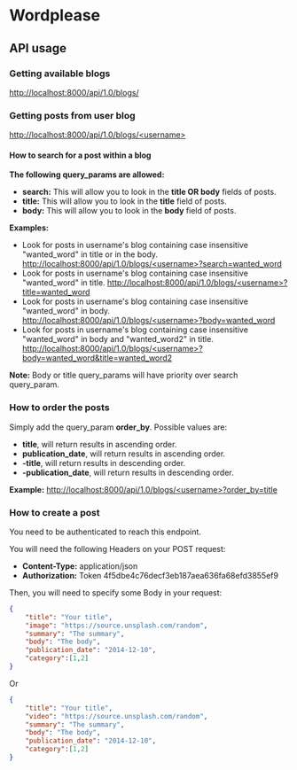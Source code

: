 # Wordplease

## API usage

### Getting available blogs

[http://localhost:8000/api/1.0/blogs/](http://localhost:8000/api/1.0/blogs/ "All Blogs")

### Getting posts from user blog

[http://localhost:8000/api/1.0/blogs/\<username\>](http://localhost:8000/api/1.0/blogs/luis "User Blog")

#### How to search for a post within a blog

**The following query_params are allowed:**
* **search:** This will allow you to look in the **title OR body** fields of posts.
* **title:** This will allow you to look in the **title** field of posts.
* **body:** This will allow you to look in the **body** field of posts.

**Examples:**
* Look for posts in username's blog containing case insensitive "wanted_word" in title or in the body.
 [http://localhost:8000/api/1.0/blogs/\<username\>?search=wanted_word](http://localhost:8000/api/1.0/blogs/luis?search=wanted_word "User's Blog posts with the word wanted_word in the body or the title")
* Look for posts in username's blog containing case insensitive "wanted_word" in title.
 [http://localhost:8000/api/1.0/blogs/\<username\>?title=wanted_word](http://localhost:8000/api/1.0/blogs/luis?title=wanted_word "User's Blog posts with the word wanted_word in the title")
* Look for posts in username's blog containing case insensitive "wanted_word" in body.
 [http://localhost:8000/api/1.0/blogs/\<username\>?body=wanted_word](http://localhost:8000/api/1.0/blogs/luis?body=wanted_word "User's Blog posts with the word wanted_word in the body")
* Look for posts in username's blog containing case insensitive "wanted_word" in body and "wanted_word2" in title.
 [http://localhost:8000/api/1.0/blogs/\<username\>?body=wanted_word&title=wanted_word2](http://localhost:8000/api/1.0/blogs/luis?body=wanted_word&title=wanted_word2 "User's Blog posts with the word wanted_word in the body and wanted_word2 in title")

**Note:** Body or title query_params will have priority over search query_param.

### How to order the posts

Simply add the query_param **order_by**. Possible values are:

* **title**, will return results in ascending order.
* **publication_date**, will return results in ascending order.
* **-title**, will return results in descending order.
* **-publication_date**, will return results in descending order.

**Example:**
[http://localhost:8000/api/1.0/blogs/\<username\>?order_by=title](http://localhost:8000/api/1.0/blogs/luis?order_by=title "User's Blog posts sorted by title in ascending order")


### How to create a post

You need to be authenticated to reach this endpoint.

You will need the following Headers on your POST request:
* **Content-Type:** application/json
* **Authorization:** Token 4f5dbe4c76decf3eb187aea636fa68efd3855ef9

Then, you will need to specify some Body in your request:

```json
{
    "title": "Your title",
    "image": "https://source.unsplash.com/random",
    "summary": "The summary",
    "body": "The body",
    "publication_date": "2014-12-10",
    "category":[1,2]
}
```

Or

```json
{
    "title": "Your title",
    "video": "https://source.unsplash.com/random",
    "summary": "The summary",
    "body": "The body",
    "publication_date": "2014-12-10",
    "category":[1,2]
}
```


